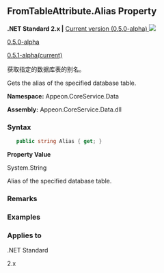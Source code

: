## **FromTableAttribute.Alias Property**

**.NET Standard 2.x |**  <a href="javascript:void(0)" class="dropdown">Current version (0.5.0-alpha) <img src="~/images/dropdown.png"/></a>

<div class="otherversions"  value="versdiv">

<a href="javascript:void(0)">0.5.0-alpha</a>

<a href="javascript:void(0)">0.5.1-alpha(current)</a>

</div>

获取指定的数据库表的别名。

Gets the alias of the specified database table.

 **Namespace:** Appeon.CoreService.Data

 **Assembly:** Appeon.CoreService.Data.dll

### **Syntax**

```c#
   public string Alias { get; }
```

**Property Value**

System.String

Alias of the specified database table.

### **Remarks**



### **Examples**



### **Applies to**

.NET Standard 

2.x